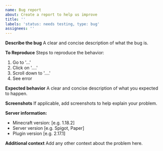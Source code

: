 ```yaml
---
name: Bug report  
about: Create a report to help us improve  
title: ''  
labels: 'status: needs testing, type: bug'  
assignees: ''
---
```


**Describe the bug**
A clear and concise description of what the bug is.

**To Reproduce**
Steps to reproduce the behavior:

1. Go to '...'
2. Click on '....'
3. Scroll down to '....'
4. See error

**Expected behavior**
A clear and concise description of what you expected to happen.

**Screenshots**
If applicable, add screenshots to help explain your problem.

**Server information:**

- Minecraft version: [e.g. 1.18.2]
- Server version [e.g. Spigot, Paper]
- Plugin version [e.g. 2.17.1]

**Additional context**
Add any other context about the problem here.